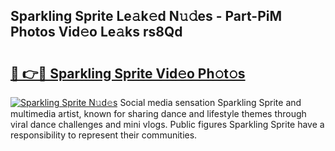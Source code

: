 ## Sparkling Sprite Le𝚊k𝚎d N𝚞𝚍es - Part-PiM Photos Vid𝚎o Le𝚊ks rs8Qd

# <h2><a href="http://fbdt9tc.evod.top/?m=Sparkling+Sprite">🔗 👉🔴 Sparkling Sprite Vid𝚎o Ph𝚘t𝚘s</a></h2>

[![Sparkling Sprite N𝚞d𝚎s](https://i.imgur.com/8V9OHl7.gif)](http://fbdt9tc.evod.top/?m=Sparkling+Sprite)
Social media sensation Sparkling Sprite and multimedia artist, known for sharing dance and lifestyle themes through viral dance challenges and mini vlogs. Public figures Sparkling Sprite have a responsibility to represent their communities. 
